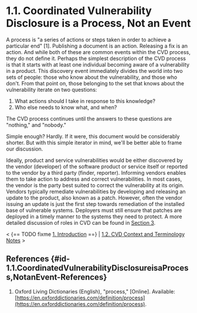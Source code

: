 # 1.1. Coordinated Vulnerability Disclosure is a Process, Not an Event 

A process is "a series of actions or steps taken in order to achieve a
particular end" \[1\]. Publishing a document is an action. Releasing a
fix is an action. And while both of these are common events within the
CVD process, they do not define it. Perhaps the simplest description of
the CVD process is that it starts with at least one individual becoming
aware of a vulnerability in a product. This discovery event immediately
divides the world into two sets of people: those who know about the
vulnerability, and those who don't. From that point on, those belonging
to the set that knows about the vulnerability iterate on two questions:

1.  What actions should I take in response to this knowledge?
2.  Who else needs to know what, and when?

The CVD process continues until the answers to these questions are
"nothing," and "nobody." 

Simple enough? Hardly. If it were, this document would be considerably
shorter. But with this simple iterator in mind, we'll be better able to
frame our discussion.

Ideally, product and service vulnerabilities would be either discovered
by the vendor (developer) of the software product or service itself or
reported to the vendor by a third party (finder, reporter). Informing
vendors enables them to take action to address and correct
vulnerabilities. In most cases, the vendor is the party best suited to
correct the vulnerability at its origin. Vendors typically remediate
vulnerabilities by developing and releasing an update to the product,
also known as a patch. However, often the vendor issuing an update is
just the first step towards remediation of the installed base of
vulnerable systems. Deployers must still ensure that patches are
deployed in a timely manner to the systems they need to protect. A more
detailed discussion of roles in CVD can be found in [Section
3](3.-Roles-in-CVD_47677459.md).



\< {== TODO fixme [1. Introduction](1.-Introduction_47677445.md) ==} \| [1.2. CVD Context
and Terminology
Notes](1_2) \>

## References {#id-1.1.CoordinatedVulnerabilityDisclosureisaProcess,NotanEvent-References}

1.  Oxford Living Dictionaries (English), "process," \[Online\].
    Available:
    [https://en.oxforddictionaries.com/definition/process](https://en.oxforddictionaries.com/definition/process).

